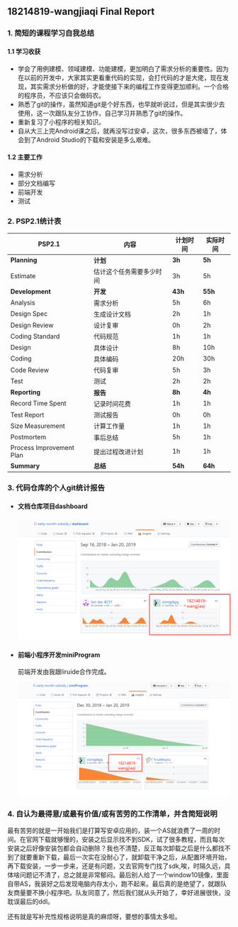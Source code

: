## 18214819-wangjiaqi Final Report

### 1. 简短的课程学习自我总结

#### 1.1 学习收获

- 学会了用例建模、领域建模、功能建模，更加明白了需求分析的重要性。因为在以前的开发中，大家其实更看重代码的实现，会打代码的才是大佬，现在发现，其实需求分析做的好，才能使接下来的编程工作变得更加顺利。一个合格的程序员，不应该只会做码农。
- 熟悉了git的操作，虽然知道git是个好东西，也早就听说过，但是其实很少去使用，这一次跟队友分工协作，自己学习并熟悉了git的操作。
- 重新复习了小程序的相关知识。
- 自从大三上完Android课之后，就再没写过安卓，这次，很多东西被墙了，体会到了Android Studio的下载和安装是多么艰难。

#### 1.2 主要工作

- 需求分析
- 部分文档编写
- 前端开发
- 测试

### 2. PSP2.1统计表

| PSP2.1                   | 内容                     | 计划时间 | 实际时间 |
| ------------------------ | ------------------------ | -------- | -------- |
| **Planning**             | **计划**                 | **3h**   | **5h**   |
| Estimate                 | 估计这个任务需要多少时间 | 3h       | 5h       |
| **Development**          | **开发**                 | **43h**  | **55h**  |
| Analysis                 | 需求分析                 | 5h       | 6h       |
| Design Spec              | 生成设计文档             | 2h       | 1h       |
| Design Review            | 设计复审                 | 0h       | 2h       |
| Coding Standard          | 代码规范                 | 1h       | 1h       |
| Design                   | 具体设计                 | 8h       | 10h      |
| Coding                   | 具体编码                 | 20h      | 30h      |
| Code Review              | 代码复审                 | 5h       | 3h       |
| Test                     | 测试                     | 2h       | 2h       |
| **Reporting**            | **报告**                 | **8h**   | **4h**   |
| Record Time Spent        | 记录时间花费             | 1h       | 1h       |
| Test Report              | 测试报告                 | 0h       | 0h       |
| Size Measurement         | 计算工作量               | 1h       | 1h       |
| Postmortem               | 事后总结                 | 5h       | 1h       |
| Process Improvement Plan | 提出过程改进计划         | 1h       | 1h       |
| **Summary**              | **总结**                 | **54h**  | **64h**  |



### 3. 代码仓库的个人git统计报告

- #### 文档仓库项目dashboard

  ![](https://github.com/early-month-subsidy/dashboard/blob/gh-pages/assets/images/18214819-git-dashboard.png?raw=true)

- #### 前端小程序开发miniProgram

  前端开发由我跟liruide合作完成。

  ![](https://github.com/early-month-subsidy/dashboard/blob/gh-pages/assets/images/18214819-git-miniProgram.png?raw=true)

### 4. 自认为最得意/或最有价值/或有苦劳的工作清单，并含简短说明

最有苦劳的就是一开始我们是打算写安卓应用的，装一个AS就浪费了一周的时间。在官网下载就够慢的，安装之后显示找不到SDK，试了很多教程，而且每次安装之后好像安装包都会自动删除？我也不清楚，反正每次卸载之后是什么都找不到了就要重新下载，最后一次实在没耐心了，就卸载干净之后，从配置环境开始，再下载安装，一步一步来，还是有问题，又去官网专门找了sdk,唉，时隔久远，具体啥问题记不清了，总之就是非常郁闷。最后别人给了一个window10镜像，里面自带AS，我装好之后发现电脑内存太小，跑不起来。最后真的是绝望了，就跟队友商量要不换小程序吧。队友同意了，然后我们就从头开始了，幸好进展很快，没耽误最后的ddl。

还有就是写补充性规格说明是真的麻烦呀，要想的事情太多啦。

